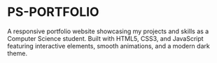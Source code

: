 # PS-PORTFOLIO
A responsive portfolio website showcasing my projects and skills as a Computer Science student. Built with HTML5, CSS3, and JavaScript featuring interactive elements, smooth animations, and a modern dark theme.
